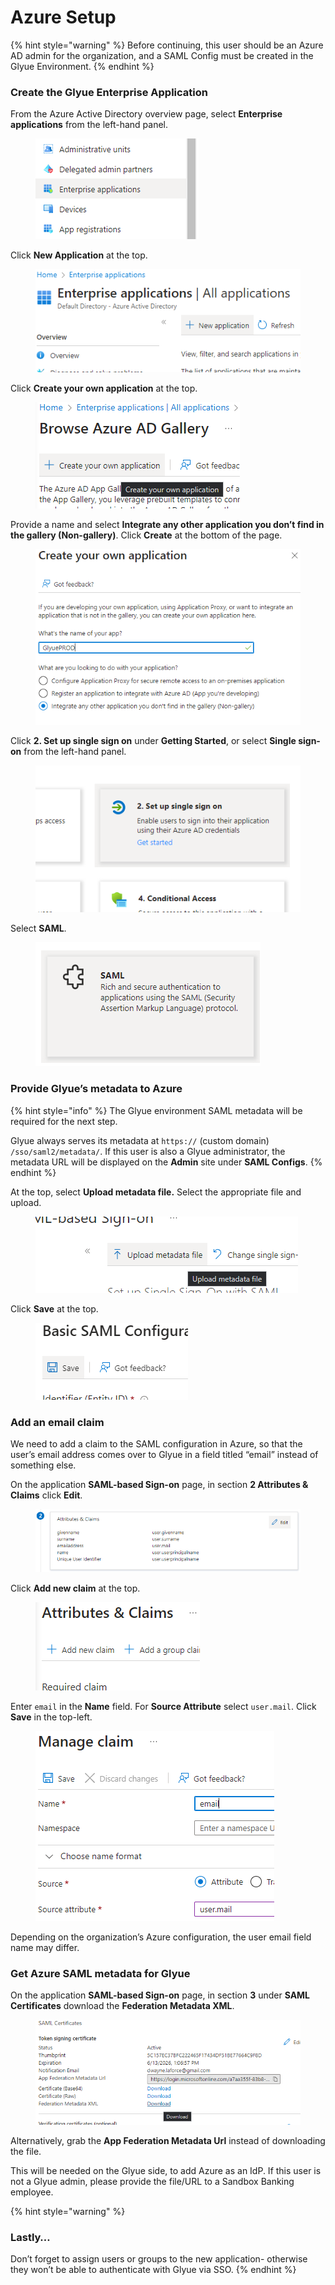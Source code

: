 # Azure Setup

{% hint style="warning" %}
Before continuing, this user should be an Azure AD admin for the organization, and a SAML Config must be created in the Glyue Environment.
{% endhint %}

### Create the Glyue Enterprise Application <a href="#azuresso-basicsetuphowto-createtheglyueenterpriseapplication" id="azuresso-basicsetuphowto-createtheglyueenterpriseapplication"></a>

From the Azure Active Directory overview page, select **Enterprise applications** from the left-hand panel.

<figure><img src="../../.gitbook/assets/794656786.png" alt=""><figcaption></figcaption></figure>

Click **New Application** at the top.

<figure><img src="../../.gitbook/assets/795213846.png" alt=""><figcaption></figcaption></figure>

Click **Create your own application** at the top.

<figure><img src="../../.gitbook/assets/795312129.png" alt=""><figcaption></figcaption></figure>

Provide a name and select **Integrate any other application you don’t find in the gallery (Non-gallery)**. Click **Create** at the bottom of the page.

<figure><img src="../../.gitbook/assets/795148309.png" alt=""><figcaption></figcaption></figure>

Click **2. Set up single sign on** under **Getting Started**, or select **Single sign-on** from the left-hand panel.

<figure><img src="../../.gitbook/assets/794591255.png" alt=""><figcaption></figcaption></figure>

Select **SAML**.

<figure><img src="../../.gitbook/assets/794722362.png" alt=""><figcaption></figcaption></figure>

### Provide Glyue’s metadata to Azure <a href="#azuresso-basicsetuphowto-provideglyuesmetadatatoazure" id="azuresso-basicsetuphowto-provideglyuesmetadatatoazure"></a>

{% hint style="info" %}
The Glyue environment SAML metadata will be required for the next step.

Glyue always serves its metadata at `https://` (custom domain) `/sso/saml2/metadata/`. If this user is also a Glyue administrator, the metadata URL will be displayed on the **Admin** site under **SAML Configs**.
{% endhint %}

At the top, select **Upload metadata file.** Select the appropriate file and upload.

<figure><img src="../../.gitbook/assets/795148332.png" alt=""><figcaption></figcaption></figure>

Click **Save** at the top.

<figure><img src="../../.gitbook/assets/794886183.png" alt=""><figcaption></figcaption></figure>

### Add an email claim <a href="#azuresso-basicsetuphowto-addanemailclaim" id="azuresso-basicsetuphowto-addanemailclaim"></a>

We need to add a claim to the SAML configuration in Azure, so that the user’s email address comes over to Glyue in a field titled “email” instead of something else.

On the application **SAML-based Sign-on** page, in section **2 Attributes & Claims** click **Edit**.

<figure><img src="../../.gitbook/assets/794624036.png" alt=""><figcaption></figcaption></figure>

Click **Add new claim** at the top.

<figure><img src="../../.gitbook/assets/794525715.png" alt=""><figcaption></figcaption></figure>

Enter `email` in the **Name** field. For **Source Attribute** select `user.mail`. Click **Save** in the top-left.

<figure><img src="../../.gitbook/assets/795148338.png" alt=""><figcaption></figcaption></figure>

Depending on the organization’s Azure configuration, the user email field name may differ.

### Get Azure SAML metadata for Glyue <a href="#azuresso-basicsetuphowto-getazuresamlmetadataforglyue" id="azuresso-basicsetuphowto-getazuresamlmetadataforglyue"></a>

On the application **SAML-based Sign-on** page, in section **3** under **SAML Certificates** download the **Federation Metadata XML**.

<figure><img src="../../.gitbook/assets/794492954.png" alt=""><figcaption></figcaption></figure>

Alternatively, grab the **App Federation Metadata Url** instead of downloading the file.

This will be needed on the Glyue side, to add Azure as an IdP. If this user is not a Glyue admin, please provide the file/URL to a Sandbox Banking employee.

{% hint style="warning" %}
### Lastly… <a href="#azuresso-basicsetuphowto-lastly..." id="azuresso-basicsetuphowto-lastly..."></a>

Don’t forget to assign users or groups to the new application- otherwise they won’t be able to authenticate with Glyue via SSO.
{% endhint %}
